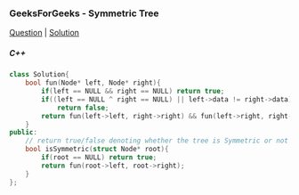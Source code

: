 ### GeeksForGeeks - Symmetric Tree

[Question](https://practice.geeksforgeeks.org/problems/symmetric-tree/1/#)
| [Solution](https://practice.geeksforgeeks.org/viewSol.php?subId=c4269db370432620e02ff2ced732c267&pid=700583&user=amanguptarkg6)

##### C++
```c++
class Solution{
    bool fun(Node* left, Node* right){
        if(left == NULL && right == NULL) return true;
        if((left == NULL ^ right == NULL) || left->data != right->data)
            return false;
        return fun(left->left, right->right) && fun(left->right, right->left);
    }
public:
    // return true/false denoting whether the tree is Symmetric or not
    bool isSymmetric(struct Node* root){
	    if(root == NULL) return true;
	    return fun(root->left, root->right);
    }
};
```